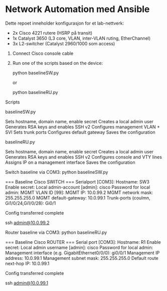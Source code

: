 # Network Automation med Ansible

Dette repoet inneholder konfigurasjon for et lab-nettverk:
- 2x Cisco 4221 rutere (HSRP på transit)
- 1x Catalyst 3650 (L3 core, VLAN, inter-VLAN ruting, EtherChannel)
- 3x L2-switcher (Catalyst 2960/1000 som access)



1. Connect Cisco console cable

2. Run one of the scripts based on the device:

    python baselineSW.py

    or

    python baselineRU.py



Scripts

baselineSW.py

Sets hostname, domain name, enable secret
Creates a local admin user
Generates RSA keys and enables SSH v2
Configures management VLAN + SVI
Sets trunk ports
Configures default gateway
Saves the configuration


baselineRU.py

Sets hostname, domain name, enable secret
Creates a local admin user
Generates RSA keys and enables SSH v2
Configures console and VTY lines
Assigns IP on a management interface
Saves the configuration


Switch baseline via COM3:
python baselineSW.py

=== Baseline Cisco SWITCH ===
Serialport [COM3]:
Hostname: SW3
Enable secret:
Local admin-account [admin]: cisco
Password for local admin:
MGMT VLAN ID [99]:
MGMT IP: 10.0.99.2
MGMT network mask: 255.255.255.0
MGMT default-gateway: 10.0.99.1
Trunk-ports (coulmn, Gi1/0/24,Gi1/0/28): Gi0/1

Config transferred complete


ssh admin@10.0.99.2


Router baseline via COM3:
python baselineRU.py

=== Baseline Cisco ROUTER ===
Serial port [COM3]:
Hostname: R1
Enable secret:
Local admin username [admin]: cisco
Password for local admin:
Management interface (e.g. GigabitEthernet0/0/0): gi0/0/1
Management IP address: 10.0.99.1
Management subnet mask: 255.255.255.0
Default route next-hop IP: 10.0.99.1

Config transferred complete

ssh admin@10.0.99.1
